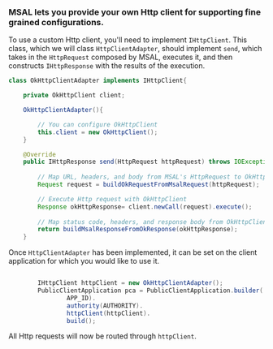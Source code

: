 ### MSAL lets you provide your own Http client for supporting fine grained configurations.

To use a custom Http client, you'll need to implement `IHttpClient`. This class, which we will class `HttpClientAdapter`, should implement `send`, which takes in the `HttpRequest` composed by MSAL, executes it, and then constructs `IHttpResponse` with the results of the execution.


```Java
class OkHttpClientAdapter implements IHttpClient{

    private OkHttpClient client;

    OkHttpClientAdapter(){

        // You can configure OkHttpClient 
        this.client = new OkHttpClient();  
    }

    @Override
    public IHttpResponse send(HttpRequest httpRequest) throws IOException {
        
        // Map URL, headers, and body from MSAL's HttpRequest to OkHttpClient request object  
        Request request = buildOkRequestFromMsalRequest(httpRequest);

        // Execute Http request with OkHttpClient
        Response okHttpResponse= client.newCall(request).execute();
     
        // Map status code, headers, and response body from OkHttpClient's Response object to MSAL's IHttpResponse
        return buildMsalResponseFromOkResponse(okHttpResponse);
    }

```

Once `HttpClientAdapter` has been implemented, it can be set on the client application for which you would like to use it.

```Java

        IHttpClient httpClient = new OkHttpClientAdapter();
        PublicClientApplication pca = PublicClientApplication.builder(
                APP_ID).
                authority(AUTHORITY).
                httpClient(httpClient).
                build();
``` 

All Http requests will now be routed through `httpClient`.


